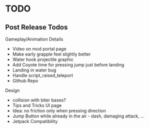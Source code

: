 
TODO
=====

Post Release Todos
------------------

Gameplay/Animation Details

* Video on mod portal page
* Make early grapple feel slightly better
* Water hook projectile graphic
* Add Coyote time for pressing jump just before landing
* Landing in water bug
* Handle script_raised_teleport
* Github Repo

Design

* collision with biter bases?
* Tips and Tricks UI page
* Idea: no friction only when pressing direction
* Jump Button while already in the air - dash, damaging attack, ...
* Jetpack Compatibility

